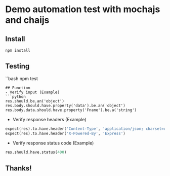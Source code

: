 # Demo automation test with mochajs and chaijs

## Install

```bash
npm install
```

## Testing

``bash
npm test

````
## Function
- Verify input (Example)
```python
res.should.be.an('object')
res.body.should.have.property('data').be.an('object')
res.body.data.should.have.property('Fname').be.a('string')
````

- Verify response headers (Example)

```python
expect(res).to.have.header('Content-Type', 'application/json; charset=utf-8')
expect(res).to.have.header('X-Powered-By', 'Express')
```

- Verify response status code (Example)

```python
res.should.have.status(400)
```

## Thanks!
